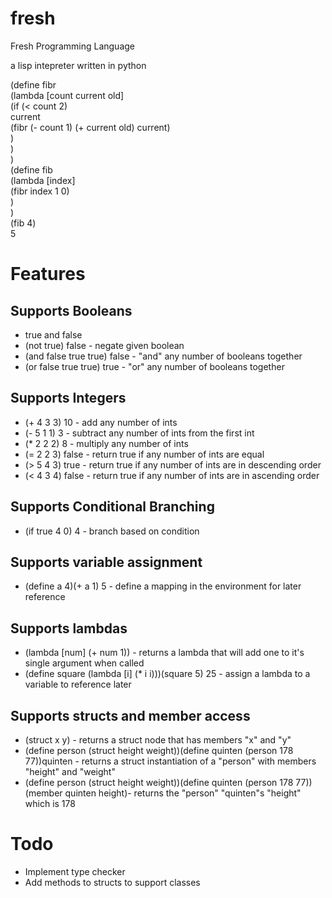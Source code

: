 fresh
=====

Fresh Programming Language

a lisp intepreter written in python  
  
  
(define fibr  
    (lambda [count current old]  
        (if (< count 2)  
            current  
            (fibr (- count 1) (+ current old) current)  
        )  
    )  
)  
(define fib  
    (lambda [index]  
        (fibr index 1 0)  
    )  
)  
(fib 4)  
5  

Features
========

Supports Booleans
-----------------
- true and false
- (not true) false - negate given boolean
- (and false true true) false - "and" any number of booleans together
- (or false true true) true - "or" any number of booleans together


Supports Integers
-----------------
- (+ 4 3 3) 10 - add any number of ints
- (- 5 1 1) 3 - subtract any number of ints from the first int
- (\* 2 2 2) 8 - multiply any number of ints
- (= 2 2 3) false - return true if any number of ints are equal
- (> 5 4 3) true - return true if any number of ints are in descending order
- (< 4 3 4) false - return true if any number of ints are in ascending order


Supports Conditional Branching
------------------------------
- (if true 4 0) 4 - branch based on condition



Supports variable assignment
----------------------------
- (define a 4)(+ a 1) 5 - define a mapping in the environment for later reference


Supports lambdas
----------------
- (lambda \[num\] (+ num 1)) - returns a lambda that will add one to it's single argument when called
- (define square (lambda \[i\] (\* i i)))(square 5) 25 - assign a lambda to a variable to reference later


Supports structs and member access
----------------------------------
- (struct x y) - returns a struct node that has members "x" and "y"
- (define person (struct height weight))(define quinten (person 178 77))quinten - returns a struct instantiation
    of a "person" with members "height" and "weight"
- (define person (struct height weight))(define quinten (person 178 77))(member quinten height)- returns the
    "person" "quinten"s "height" which is 178


Todo
====

- Implement type checker
- Add methods to structs to support classes
